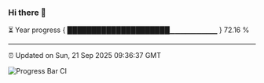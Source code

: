 ### Hi there 👋

⏳ Year progress { █████████████████████▁▁▁▁▁▁▁▁▁ } 72.16 %

---

⏰ Updated on Sun, 21 Sep 2025 09:36:37 GMT

![Progress Bar CI](https://github.com/IshwaranRudhara/GIT-ACTION/workflows/Progress%20Bar%20CI/badge.svg)
